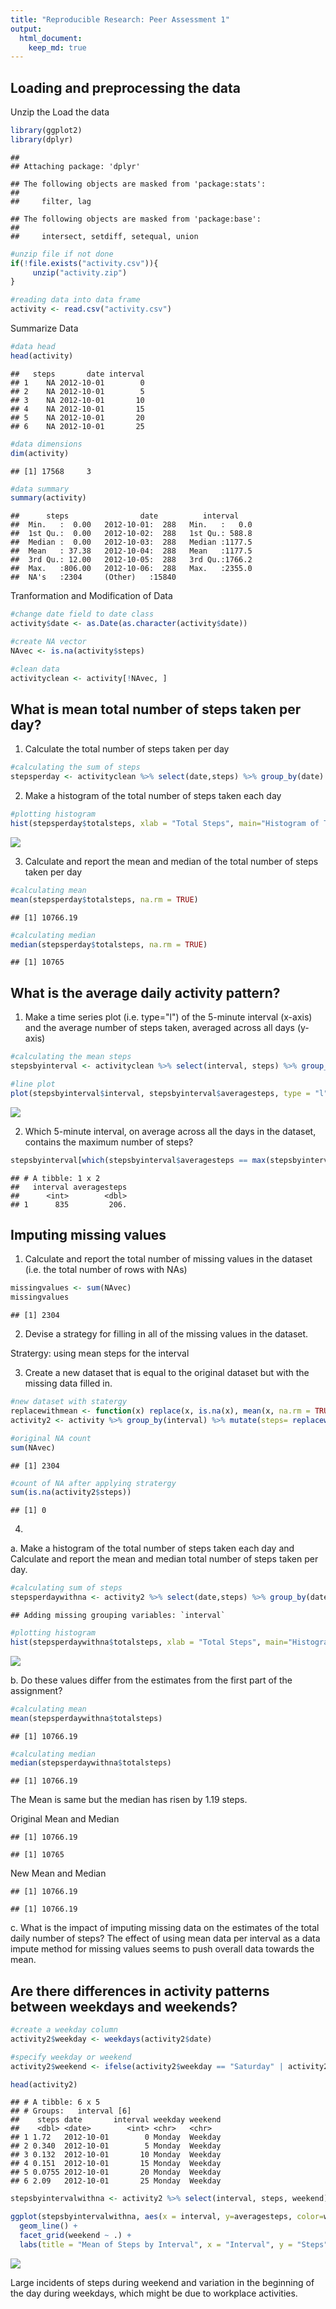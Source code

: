```yaml
---
title: "Reproducible Research: Peer Assessment 1"
output: 
  html_document:
    keep_md: true
---
```



## Loading and preprocessing the data
Unzip the Load the data


```r
library(ggplot2)
library(dplyr)
```

```
## 
## Attaching package: 'dplyr'
```

```
## The following objects are masked from 'package:stats':
## 
##     filter, lag
```

```
## The following objects are masked from 'package:base':
## 
##     intersect, setdiff, setequal, union
```

```r
#unzip file if not done
if(!file.exists("activity.csv")){
     unzip("activity.zip")
}

#reading data into data frame
activity <- read.csv("activity.csv")
```

Summarize Data


```r
#data head
head(activity)
```

```
##   steps       date interval
## 1    NA 2012-10-01        0
## 2    NA 2012-10-01        5
## 3    NA 2012-10-01       10
## 4    NA 2012-10-01       15
## 5    NA 2012-10-01       20
## 6    NA 2012-10-01       25
```

```r
#data dimensions
dim(activity)
```

```
## [1] 17568     3
```

```r
#data summary
summary(activity)
```

```
##      steps                date          interval     
##  Min.   :  0.00   2012-10-01:  288   Min.   :   0.0  
##  1st Qu.:  0.00   2012-10-02:  288   1st Qu.: 588.8  
##  Median :  0.00   2012-10-03:  288   Median :1177.5  
##  Mean   : 37.38   2012-10-04:  288   Mean   :1177.5  
##  3rd Qu.: 12.00   2012-10-05:  288   3rd Qu.:1766.2  
##  Max.   :806.00   2012-10-06:  288   Max.   :2355.0  
##  NA's   :2304     (Other)   :15840
```

Tranformation and Modification of Data


```r
#change date field to date class
activity$date <- as.Date(as.character(activity$date))

#create NA vector
NAvec <- is.na(activity$steps)

#clean data
activityclean <- activity[!NAvec, ]
```


## What is mean total number of steps taken per day?
1. Calculate the total number of steps taken per day


```r
#calculating the sum of steps
stepsperday <- activityclean %>% select(date,steps) %>% group_by(date) %>% summarise(totalsteps = sum(steps))
```

2. Make a histogram of the total number of steps taken each day


```r
#plotting histogram
hist(stepsperday$totalsteps, xlab = "Total Steps", main="Histogram of Total Daily Steps", breaks = 20, col = "Blue")
```

![](PA1_template_files/figure-html/unnamed-chunk-5-1.png)<!-- -->

3. Calculate and report the mean and median of the total number of steps taken per day


```r
#calculating mean
mean(stepsperday$totalsteps, na.rm = TRUE)
```

```
## [1] 10766.19
```

```r
#calculating median
median(stepsperday$totalsteps, na.rm = TRUE)
```

```
## [1] 10765
```
## What is the average daily activity pattern?

1. Make a time series plot (i.e. type="l") of the 5-minute interval (x-axis) and the average number of steps taken, averaged across all days (y-axis)


```r
#calculating the mean steps
stepsbyinterval <- activityclean %>% select(interval, steps) %>% group_by(interval) %>% summarise(averagesteps = mean(steps))

#line plot
plot(stepsbyinterval$interval, stepsbyinterval$averagesteps, type = "l", main = "Mean of Steps by Interval", xlab = "Intervals", ylab = "Steps", col = "Red")
```

![](PA1_template_files/figure-html/unnamed-chunk-7-1.png)<!-- -->

2. Which 5-minute interval, on average across all the days in the dataset, contains the maximum number of steps?


```r
stepsbyinterval[which(stepsbyinterval$averagesteps == max(stepsbyinterval$averagesteps)),]
```

```
## # A tibble: 1 x 2
##   interval averagesteps
##      <int>        <dbl>
## 1      835         206.
```


## Imputing missing values

1. Calculate and report the total number of missing values in the dataset (i.e. the total number of rows with NAs)


```r
missingvalues <- sum(NAvec)
missingvalues
```

```
## [1] 2304
```

2. Devise a strategy for filling in all of the missing values in the dataset. 

Stratergy: using mean steps for the interval

3. Create a new dataset that is equal to the original dataset but with the missing data filled in.


```r
#new dataset with statergy
replacewithmean <- function(x) replace(x, is.na(x), mean(x, na.rm = TRUE))
activity2 <- activity %>% group_by(interval) %>% mutate(steps= replacewithmean(steps))

#original NA count
sum(NAvec)
```

```
## [1] 2304
```

```r
#count of NA after applying stratergy
sum(is.na(activity2$steps))
```

```
## [1] 0
```

4. 
a. Make a histogram of the total number of steps taken each day and Calculate and report the mean and median total number of steps taken per day. 


```r
#calculating sum of steps
stepsperdaywithna <- activity2 %>% select(date,steps) %>% group_by(date) %>% summarise(totalsteps = sum(steps))
```

```
## Adding missing grouping variables: `interval`
```

```r
#plotting histogram
hist(stepsperdaywithna$totalsteps, xlab = "Total Steps", main="Histogram of Total Daily Steps", breaks = 20, col = "Blue")
```

![](PA1_template_files/figure-html/unnamed-chunk-11-1.png)<!-- -->

b. Do these values differ from the estimates from the first part of the assignment? 

```r
#calculating mean
mean(stepsperdaywithna$totalsteps)
```

```
## [1] 10766.19
```

```r
#calculating median
median(stepsperdaywithna$totalsteps)
```

```
## [1] 10766.19
```
The Mean is same but the median has risen by 1.19 steps.

Original Mean and Median

```
## [1] 10766.19
```

```
## [1] 10765
```

New Mean and Median

```
## [1] 10766.19
```

```
## [1] 10766.19
```
c. What is the impact of imputing missing data on the estimates of the total daily number of steps?
The effect of using mean data per interval as a data impute method for missing values seems to push overall data towards the mean.

## Are there differences in activity patterns between weekdays and weekends?


```r
#create a weekday column
activity2$weekday <- weekdays(activity2$date)

#specify weekday or weekend
activity2$weekend <- ifelse(activity2$weekday == "Saturday" | activity2$weekday == "Sunday", "Weekend", "Weekday") 

head(activity2)
```

```
## # A tibble: 6 x 5
## # Groups:   interval [6]
##    steps date       interval weekday weekend
##    <dbl> <date>        <int> <chr>   <chr>  
## 1 1.72   2012-10-01        0 Monday  Weekday
## 2 0.340  2012-10-01        5 Monday  Weekday
## 3 0.132  2012-10-01       10 Monday  Weekday
## 4 0.151  2012-10-01       15 Monday  Weekday
## 5 0.0755 2012-10-01       20 Monday  Weekday
## 6 2.09   2012-10-01       25 Monday  Weekday
```

```r
stepsbyintervalwithna <- activity2 %>% select(interval, steps, weekend) %>% group_by(interval, weekend) %>% summarise(averagesteps = mean(steps))

ggplot(stepsbyintervalwithna, aes(x = interval, y=averagesteps, color=weekend)) +
  geom_line() +
  facet_grid(weekend ~ .) +
  labs(title = "Mean of Steps by Interval", x = "Interval", y = "Steps")
```

![](PA1_template_files/figure-html/unnamed-chunk-15-1.png)<!-- -->


Large incidents of steps during weekend and variation in the beginning of the day during weekdays, which might be due to workplace activities.
